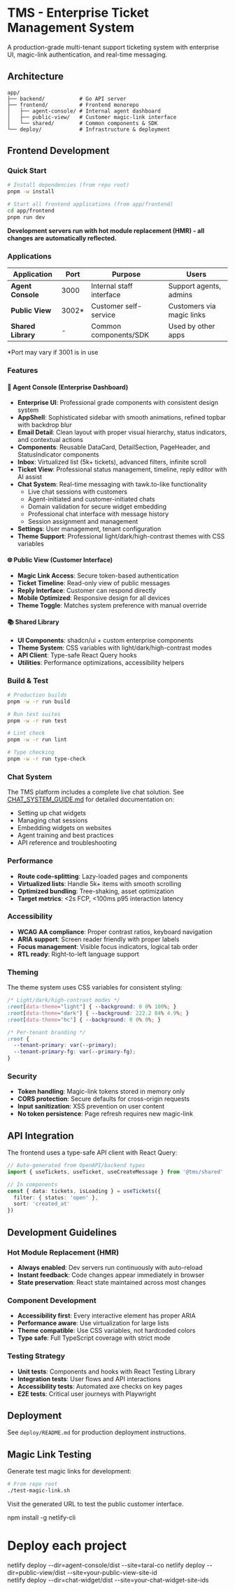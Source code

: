 # TMS - Enterprise Ticket Management System

A production-grade multi-tenant support ticketing system with enterprise UI, magic-link authentication, and real-time messaging.

## Architecture

```
app/
├── backend/           # Go API server
├── frontend/          # Frontend monorepo
│   ├── agent-console/ # Internal agent dashboard
│   ├── public-view/   # Customer magic-link interface  
│   └── shared/        # Common components & SDK
└── deploy/            # Infrastructure & deployment
```

## Frontend Development

### Quick Start

```bash
# Install dependencies (from repo root)
pnpm -w install

# Start all frontend applications (from app/frontend)
cd app/frontend
pnpm run dev
```

**Development servers run with hot module replacement (HMR) - all changes are automatically reflected.**

### Applications

| Application | Port | Purpose | Users |
|-------------|------|---------|-------|
| **Agent Console** | 3000 | Internal staff interface | Support agents, admins |
| **Public View** | 3002* | Customer self-service | Customers via magic links |
| **Shared Library** | - | Common components/SDK | Used by other apps |

*Port may vary if 3001 is in use

### Features

#### 🏢 Agent Console (Enterprise Dashboard)
- **Enterprise UI**: Professional grade components with consistent design system
- **AppShell**: Sophisticated sidebar with smooth animations, refined topbar with backdrop blur
- **Email Detail**: Clean layout with proper visual hierarchy, status indicators, and contextual actions
- **Components**: Reusable DataCard, DetailSection, PageHeader, and StatusIndicator components
- **Inbox**: Virtualized list (5k+ tickets), advanced filters, infinite scroll
- **Ticket View**: Professional status management, timeline, reply editor with AI assist
- **Chat System**: Real-time messaging with tawk.to-like functionality
  - Live chat sessions with customers
  - Agent-initiated and customer-initiated chats
  - Domain validation for secure widget embedding
  - Professional chat interface with message history
  - Session assignment and management
- **Settings**: User management, tenant configuration
- **Theme Support**: Professional light/dark/high-contrast themes with CSS variables

#### 🌐 Public View (Customer Interface)  
- **Magic Link Access**: Secure token-based authentication
- **Ticket Timeline**: Read-only view of public messages
- **Reply Interface**: Customer can respond directly
- **Mobile Optimized**: Responsive design for all devices
- **Theme Toggle**: Matches system preference with manual override

#### 📚 Shared Library
- **UI Components**: shadcn/ui + custom enterprise components
- **Theme System**: CSS variables with light/dark/high-contrast modes
- **API Client**: Type-safe React Query hooks
- **Utilities**: Performance optimizations, accessibility helpers

### Build & Test

```bash
# Production builds
pnpm -w -r run build

# Run test suites  
pnpm -w -r run test

# Lint check
pnpm -w -r run lint

# Type checking
pnpm -w -r run type-check
```

### Chat System

The TMS platform includes a complete live chat solution. See [CHAT_SYSTEM_GUIDE.md](./CHAT_SYSTEM_GUIDE.md) for detailed documentation on:

- Setting up chat widgets
- Managing chat sessions
- Embedding widgets on websites
- Agent training and best practices
- API reference and troubleshooting

### Performance

- **Route code-splitting**: Lazy-loaded pages and components
- **Virtualized lists**: Handle 5k+ items with smooth scrolling
- **Optimized bundling**: Tree-shaking, asset optimization
- **Target metrics**: <2s FCP, <100ms p95 interaction latency

### Accessibility 

- **WCAG AA compliance**: Proper contrast ratios, keyboard navigation
- **ARIA support**: Screen reader friendly with proper labels
- **Focus management**: Visible focus indicators, logical tab order
- **RTL ready**: Right-to-left language support

### Theming

The theme system uses CSS variables for consistent styling:

```css
/* Light/dark/high-contrast modes */
:root[data-theme="light"] { --background: 0 0% 100%; }
:root[data-theme="dark"] { --background: 222.2 84% 4.9%; }
:root[data-theme="hc"] { --background: 0 0% 0%; }

/* Per-tenant branding */
:root { 
  --tenant-primary: var(--primary); 
  --tenant-primary-fg: var(--primary-fg);
}
```

### Security

- **Token handling**: Magic-link tokens stored in memory only
- **CORS protection**: Secure defaults for cross-origin requests  
- **Input sanitization**: XSS prevention on user content
- **No token persistence**: Page refresh requires new magic-link

## API Integration

The frontend uses a type-safe API client with React Query:

```typescript
// Auto-generated from OpenAPI/backend types
import { useTickets, useTicket, useCreateMessage } from '@tms/shared'

// In components
const { data: tickets, isLoading } = useTickets({ 
  filter: { status: 'open' }, 
  sort: 'created_at' 
})
```

## Development Guidelines

### Hot Module Replacement (HMR)
- **Always enabled**: Dev servers run continuously with auto-reload
- **Instant feedback**: Code changes appear immediately in browser  
- **State preservation**: React state maintained across most changes

### Component Development
- **Accessibility first**: Every interactive element has proper ARIA
- **Performance aware**: Use virtualization for large lists
- **Theme compatible**: Use CSS variables, not hardcoded colors
- **Type safe**: Full TypeScript coverage with strict mode

### Testing Strategy
- **Unit tests**: Components and hooks with React Testing Library
- **Integration tests**: User flows and API interactions
- **Accessibility tests**: Automated axe checks on key pages
- **E2E tests**: Critical user journeys with Playwright

## Deployment

See `deploy/README.md` for production deployment instructions.

## Magic Link Testing

Generate test magic links for development:

```bash
# From repo root
./test-magic-link.sh
```

Visit the generated URL to test the public customer interface.

npm install -g netlify-cli

# Deploy each project
netlify deploy --dir=agent-console/dist --site=taral-co
netlify deploy --dir=public-view/dist --site=your-public-view-site-id  
netlify deploy --dir=chat-widget/dist --site=your-chat-widget-site-ids